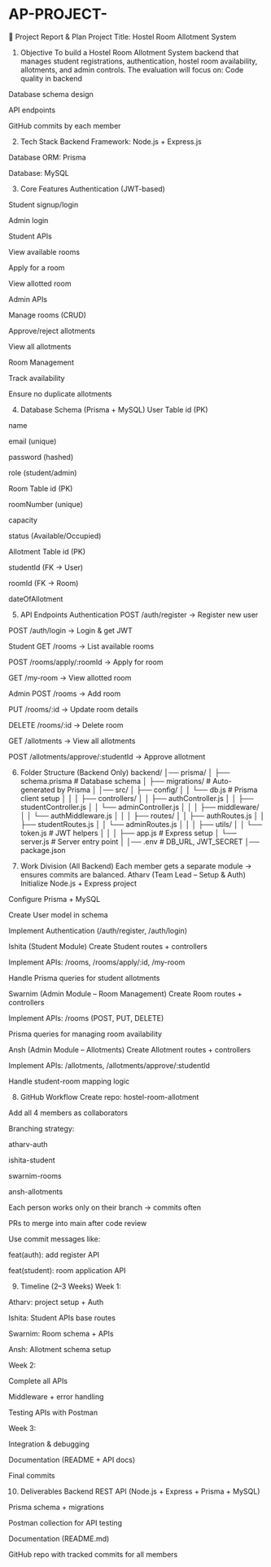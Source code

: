 # AP-PROJECT-
📑 Project Report & Plan
Project Title: Hostel Room Allotment System

1. Objective
To build a Hostel Room Allotment System backend that manages student registrations, authentication, hostel room availability, allotments, and admin controls.
The evaluation will focus on:
Code quality in backend


Database schema design


API endpoints


GitHub commits by each member



2. Tech Stack
Backend Framework: Node.js + Express.js


Database ORM: Prisma


Database: MySQL



3. Core Features
Authentication (JWT-based)


Student signup/login


Admin login


Student APIs


View available rooms


Apply for a room


View allotted room


Admin APIs


Manage rooms (CRUD)


Approve/reject allotments


View all allotments


Room Management


Track availability


Ensure no duplicate allotments



4. Database Schema (Prisma + MySQL)
User Table
id (PK)


name


email (unique)


password (hashed)


role (student/admin)


Room Table
id (PK)


roomNumber (unique)


capacity


status (Available/Occupied)


Allotment Table
id (PK)


studentId (FK → User)


roomId (FK → Room)


dateOfAllotment



5. API Endpoints
Authentication
POST /auth/register → Register new user


POST /auth/login → Login & get JWT


Student
GET /rooms → List available rooms


POST /rooms/apply/:roomId → Apply for room


GET /my-room → View allotted room


Admin
POST /rooms → Add room


PUT /rooms/:id → Update room details


DELETE /rooms/:id → Delete room


GET /allotments → View all allotments


POST /allotments/approve/:studentId → Approve allotment



6. Folder Structure (Backend Only)
backend/
│── prisma/
│   ├── schema.prisma       # Database schema
│   ├── migrations/         # Auto-generated by Prisma
│
│── src/
│   ├── config/
│   │   └── db.js           # Prisma client setup
│   │
│   ├── controllers/
│   │   ├── authController.js
│   │   ├── studentController.js
│   │   └── adminController.js
│   │
│   ├── middleware/
│   │   └── authMiddleware.js
│   │
│   ├── routes/
│   │   ├── authRoutes.js
│   │   ├── studentRoutes.js
│   │   └── adminRoutes.js
│   │
│   ├── utils/
│   │   └── token.js        # JWT helpers
│   │
│   ├── app.js              # Express setup
│   └── server.js           # Server entry point
│
│── .env                    # DB_URL, JWT_SECRET
│── package.json


7. Work Division (All Backend)
Each member gets a separate module → ensures commits are balanced.
Atharv (Team Lead – Setup & Auth)
Initialize Node.js + Express project


Configure Prisma + MySQL


Create User model in schema


Implement Authentication (/auth/register, /auth/login)


Ishita (Student Module)
Create Student routes + controllers


Implement APIs: /rooms, /rooms/apply/:id, /my-room


Handle Prisma queries for student allotments


Swarnim (Admin Module – Room Management)
Create Room routes + controllers


Implement APIs: /rooms (POST, PUT, DELETE)


Prisma queries for managing room availability


Ansh (Admin Module – Allotments)
Create Allotment routes + controllers


Implement APIs: /allotments, /allotments/approve/:studentId


Handle student-room mapping logic



8. GitHub Workflow
Create repo: hostel-room-allotment


Add all 4 members as collaborators


Branching strategy:


atharv-auth


ishita-student


swarnim-rooms


ansh-allotments


Each person works only on their branch → commits often


PRs to merge into main after code review


Use commit messages like:


feat(auth): add register API


feat(student): room application API



9. Timeline (2–3 Weeks)
Week 1:


Atharv: project setup + Auth


Ishita: Student APIs base routes


Swarnim: Room schema + APIs


Ansh: Allotment schema setup


Week 2:


Complete all APIs


Middleware + error handling


Testing APIs with Postman


Week 3:


Integration & debugging


Documentation (README + API docs)


Final commits



10. Deliverables
Backend REST API (Node.js + Express + Prisma + MySQL)


Prisma schema + migrations


Postman collection for API testing


Documentation (README.md)


GitHub repo with tracked commits for all members




